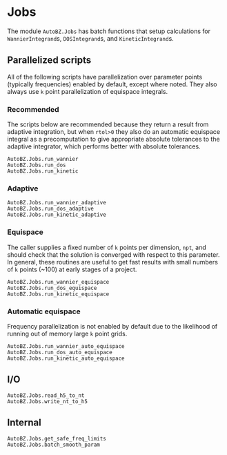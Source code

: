 # Jobs

The module `AutoBZ.Jobs` has batch functions that setup calculations for
`WannierIntegrand`s, `DOSIntegrand`s, and `KineticIntegrand`s.

## Parallelized scripts

All of the following scripts have parallelization over parameter points
(typically frequencies) enabled by default, except where noted. They also always
use ``k`` point parallelization of equispace integrals.

### Recommended

The scripts below are recommended because they return a result from adaptive
integration, but when `rtol>0` they also do an automatic equispace integral as a
precomputation to give appropriate absolute tolerances to the adaptive
integrator, which performs better with absolute tolerances.
```@docs
AutoBZ.Jobs.run_wannier
AutoBZ.Jobs.run_dos
AutoBZ.Jobs.run_kinetic
```

### Adaptive

```@docs
AutoBZ.Jobs.run_wannier_adaptive
AutoBZ.Jobs.run_dos_adaptive
AutoBZ.Jobs.run_kinetic_adaptive
```

### Equispace

The caller supplies a fixed number of ``k`` points per dimension, `npt`, and
should check that the solution is converged with respect to this parameter. In
general, these routines are useful to get fast results with small numbers of
``k`` points (~100) at early stages of a project.
```@docs
AutoBZ.Jobs.run_wannier_equispace
AutoBZ.Jobs.run_dos_equispace
AutoBZ.Jobs.run_kinetic_equispace
```

### Automatic equispace

Frequency parallelization is not enabled by default due to the likelihood of
running out of memory large ``k`` point grids.
```@docs
AutoBZ.Jobs.run_wannier_auto_equispace
AutoBZ.Jobs.run_dos_auto_equispace
AutoBZ.Jobs.run_kinetic_auto_equispace
```

## I/O

```@docs
AutoBZ.Jobs.read_h5_to_nt
AutoBZ.Jobs.write_nt_to_h5
```

## Internal

```@docs
AutoBZ.Jobs.get_safe_freq_limits
AutoBZ.Jobs.batch_smooth_param
```